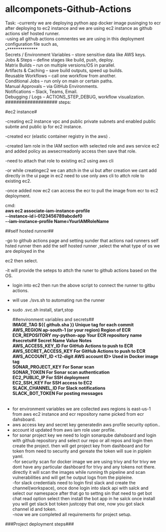 # allcomponets-Github-Actions
Task:
-currenty we are deploying python app docker image pusinging to ecr after deploying to ec2 instance and we are using ec2 instance as github actions slef hosted runner.  
-using all github  actions comnentes we are using in this  deployment configuration file such as,  
**-****************  
Secrets / Environment Variables – store sensitive data like AWS keys.  
Jobs & Steps – define stages like build, push, deploy.  
Matrix Builds – run on multiple versions/OS in parallel.  
Artifacts & Caching – save build outputs, speed up builds.  
Reusable Workflows – call one workflow from another.  
Conditional Jobs – run only on main or certain paths.  
Manual Approvals – via GitHub Environments.  
Notifications – Slack, Teams, Email.  
Debugging / Logs – ACTIONS_STEP_DEBUG, workflow visualization.  
###################
steps:

#ec2 instance# 

-creating ec2 instance vpc and public private subnets and enabled public subnte and public ip for ec2 instance.

-created ecr (elastic container registry in the aws) .


-created Iam role in the IAM section with selected role and aws service ec2 and added policy as awsecrreadonly access then save that role.

-need to attach that role to existing ec2 using aws cli

-or while creatingec2 we can attch in the ui but after creation we cant add directly in the ui page in ec2 need to use only aws cli to attch role to existing ec2.

-once added now  ec2 can access the ecr to pull the image from ecr to  ec2 deployment.

cmd:  
**aws ec2 associate-iam-instance-profile \
    --instance-id i-0123456789abcdef0 \
    --iam-instance-profile Name=YourIAMRoleName**


##self hosted runner##

-go to github actions page and setting sunder that actions nad runners self  hsted runner then add the self hosted runner ,select the what type of os we are deployed in the 

ec2 then select.

-it will provide the seteps to attch the runer to github actions based on the OS.


- login into ec2 then run the above script to connect the runner to gitbu actions.

- will use ./svs.sh to automating run the runner

- sudo .svc.sh install,  start,stop


  ##environment variables and secrets##  
**IMAGE_TAG	${{ github.sha }}	Unique tag for each commit  
AWS_REGION	ap-south-1 (or your region)	Region of ECR  
ECR_REPOSITORY	my-python-app	Your ECR repository name  
#secrets##
Secret Name	Value	Notes  
AWS_ACCESS_KEY_ID	<your IAM user access key>	For GitHub Actions to push to ECR  
AWS_SECRET_ACCESS_KEY	<your IAM user secret>	For GitHub Actions to push to ECR  
AWS_ACCOUNT_ID	<12-digit AWS account ID>	Used in Docker image tag  
SONAR_PROJECT_KEY	<your SonarQube project key>	For Sonar scan  
SONAR_TOKEN	<your SonarQube token>	For Sonar scan authentication  
EC2_PUBLIC_IP	<your EC2 public IP>	For SSH deployment  
EC2_SSH_KEY	<your private SSH key>	For SSH access to EC2  
SLACK_CHANNEL_ID	<channel ID>	For Slack notifications  
SLACK_BOT_TOKEN	<Slack bot token>	For posting messages**


######  
- for environment variables we are collected aws regions is east-us-1 from aws ec2 instance and ecr repository name picked from ecr dahsboard.
- aws access key  and secret key generatedin aws profile security option..
- account id updated from aws  iam role user profile.
- for sonar  project key we need to login sonarqube dahsboard  and login  with github repository and select our repo or all repos and login then create the project. then will get project key from
dashboard and for token from need to security and gereate the token will sue in piplein yaml.  
-for security scan for docker image we are using trivy and for trivy we dont have any particular dashboard for trivy and any tokens not there. directly it will scan the images while  running th pipeline  and scan vulnerabilities and will get he output logs from  the pipleine.  
-for slack credentials need to login first slack and create the channel(workspace), once done login into slack api with salck and select our namespace after that go to settng sin that need to get bot chat read option select then install the bot app in he salck once install you will get slack bot token justcopy that one, now you got slack channel id and token.  
-now we are completed all requirements for  project setup.  

###Project deployment steps### 



